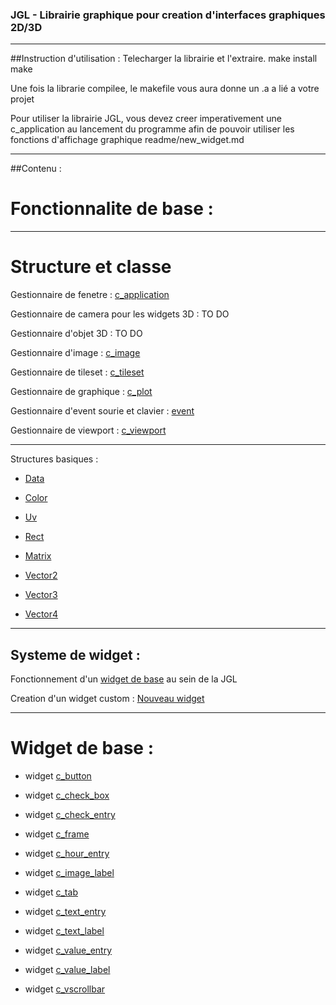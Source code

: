 ### JGL - Librairie graphique pour creation d'interfaces graphiques 2D/3D

***

##Instruction d'utilisation :
Telecharger la librairie et l'extraire.
make install
make

Une fois la librarie compilee, le makefile vous aura donne un .a a lié a votre projet

Pour utiliser la librairie JGL, vous devez creer imperativement une c_application au lancement du programme afin de pouvoir utiliser les fonctions d'affichage graphique
readme/new_widget.md

***

##Contenu :
# Fonctionnalite de base :

***

# Structure et classe
Gestionnaire de fenetre : [c_application](readme/application.md)

Gestionnaire de camera pour les widgets 3D : TO DO

Gestionnaire d'objet 3D : TO DO

Gestionnaire d'image : [c_image](readme/image.md)

Gestionnaire de tileset : [c_tileset](readme/tileset.md)

Gestionnaire de graphique : [c_plot](readme/plot.md)

Gestionnaire d'event sourie et clavier : [event](readme/event.md)

Gestionnaire de viewport : [c_viewport](readme/viewport.md)

***

Structures basiques :

- [Data](readme/data.md)

- [Color](readme/color.md)

- [Uv](readme/geometry.md)

- [Rect](readme/geometry.md)

- [Matrix](readme/matrix.md)

- [Vector2](readme/vector.md)

- [Vector3](readme/vector.md)

- [Vector4](readme/vector.md)

***

## Systeme de widget :
Fonctionnement d'un [widget de base](readme/base_widget.md) au sein de la JGL

Creation d'un widget custom : [Nouveau widget](readme/new_widget.md)

***

# Widget de base :
- widget [c_button](readme/button.mb)

- widget [c_check_box](readme/check_box.mb)

- widget [c_check_entry](readme/check_entry.mb)

- widget [c_frame](readme/frame.mb)

- widget [c_hour_entry](readme/hour_entry.mb)

- widget [c_image_label](readme/image_label.mb)

- widget [c_tab](readme/tab.mb)

- widget [c_text_entry](readme/text_entry.mb)

- widget [c_text_label](readme/text_label.mb)

- widget [c_value_entry](readme/value_entry.mb)

- widget [c_value_label](readme/value_label.mb)

- widget [c_vscrollbar](readme/vscrollbar.mb)
